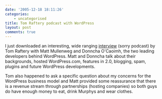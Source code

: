 ```yaml
---
date: '2005-12-18 18:11:26'
categories:
    - uncategorised
title: Tom Raftery podcast with WordPress
layout: post
comments: true
---
```


I just downloaded an interesting, wide ranging
[interview](http://www.podleaders.com/matt-mullenweg-podcast/) (sorry
podcast) by Tom Raftery with Matt Mullenweg and Donncha O'Caoimh, the
two leading developers behind WordPress. Matt and Donncha talk about
their backgrounds, hosted WordPress.com, features in 2.0, blogging,
spam, plugins and future WordPress developments.

Tom also happened to ask a specific question about my concerns for the
WordPress business model and Matt provided some reassurance that there
is a revenue stream through partnerships (hosting companies) so both
guys do have enough money to eat, drink Murphys and wear clothes.
